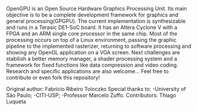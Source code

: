 OpenGPU is an Open Source Hardware Graphics Processing Unit. Its main objective is to be a complete development framework for graphics and general processing(GPGPU).
The current implementation is synthesizable and runs in a Terasic DE1-SoC board. It has an Altera Cyclone V with a FPGA and an ARM single core processor in the same chip. Most of the processing occurs on top of a Linux environment, passing the graphic pipeline to the implemented rasterizer, returning to software processing and showing any OpenGL application on a VGA screen.
Next challenges are stabilish a better memory manager, a shader processing system and a framework for fixed functions like data compression and video coding.
Research and specific applications are also welcome... Feel free to contribute or even fork this repository!

Original author: Fabrício Ribeiro Toloczko
Special thanks to:
    -University of São Paulo;
    -CITI-USP;
    -Professor Marcelo Zuffo.
Contributors: Thiago Luqueta

